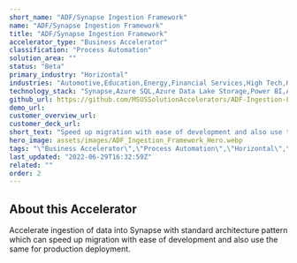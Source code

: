 ```yaml
---
short_name: "ADF/Synapse Ingestion Framework"
name: "ADF/Synapse Ingestion Framework"
title: "ADF/Synapse Ingestion Framework"
accelerator_type: "Business Accelerator"
classification: "Process Automation"
solution_area: ""
status: "Beta"
primary_industry: "Horizontal"
industries: "Automotive,Education,Energy,Financial Services,High Tech,Health & Life Sciences,Manufacturing,Media & Entertainment,Professional Services,Retail & Consumer Goods,State & Local Government"
technology_stack: "Synapse,Azure SQL,Azure Data Lake Storage,Power BI,Azure Data Factory"
github_url: https://github.com/MSUSSolutionAccelerators/ADF-Ingestion-Framework-Solution-Accelerator
demo_url: 
customer_overview_url: 
customer_deck_url: 
short_text: "Speed up migration with ease of development and also use the same for production deployment. "
hero_image: assets/images/ADF_Ingestion_Framework_Hero.webp
tags: "\"Business Accelerator\",\"Process Automation\",\"Horizontal\",\"Automotive\",\"Education\",\"Energy\",\"Financial Services\",\"High Tech\",\"Health & Life Sciences\",\"Manufacturing\",\"Media & Entertainment\",\"Professional Services\",\"Retail & Consumer Goods\",\"State & Local Government\",\"Synapse\",\"Azure SQL\",\"Azure Data Lake Storage\",\"Power BI\",\"Azure Data Factory\",\"Beta\""
last_updated: "2022-06-29T16:32:59Z"
related: ""
order: 2
---
```

## About this Accelerator

Accelerate ingestion of data into Synapse with standard architecture pattern which can speed up migration with ease of development and also use the same for production deployment. 